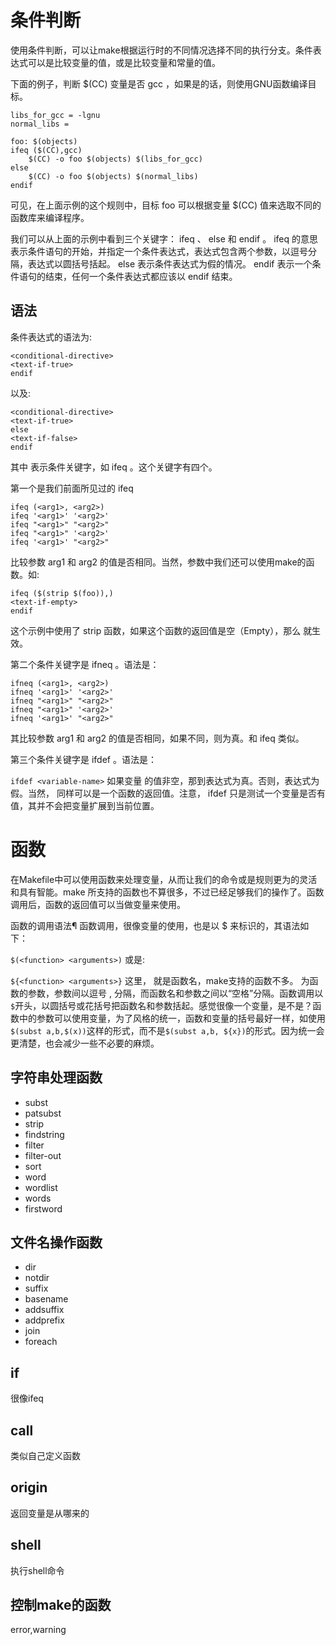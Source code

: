 # 条件判断
使用条件判断，可以让make根据运行时的不同情况选择不同的执行分支。条件表达式可以是比较变量的值，或是比较变量和常量的值。

下面的例子，判断 $(CC) 变量是否 gcc ，如果是的话，则使用GNU函数编译目标。
```
libs_for_gcc = -lgnu
normal_libs =

foo: $(objects)
ifeq ($(CC),gcc)
    $(CC) -o foo $(objects) $(libs_for_gcc)
else
    $(CC) -o foo $(objects) $(normal_libs)
endif
```
可见，在上面示例的这个规则中，目标 foo 可以根据变量 $(CC) 值来选取不同的函数库来编译程序。

我们可以从上面的示例中看到三个关键字： ifeq 、 else 和 endif 。 ifeq 的意思表示条件语句的开始，并指定一个条件表达式，表达式包含两个参数，以逗号分隔，表达式以圆括号括起。 else 表示条件表达式为假的情况。 endif 表示一个条件语句的结束，任何一个条件表达式都应该以 endif 结束。

## 语法
条件表达式的语法为:
```
<conditional-directive>
<text-if-true>
endif
```
以及:
```
<conditional-directive>
<text-if-true>
else
<text-if-false>
endif
```
其中 <conditional-directive> 表示条件关键字，如 ifeq 。这个关键字有四个。

第一个是我们前面所见过的 ifeq
```
ifeq (<arg1>, <arg2>)
ifeq '<arg1>' '<arg2>'
ifeq "<arg1>" "<arg2>"
ifeq "<arg1>" '<arg2>'
ifeq '<arg1>' "<arg2>"
```
比较参数 arg1 和 arg2 的值是否相同。当然，参数中我们还可以使用make的函数。如:
```
ifeq ($(strip $(foo)),)
<text-if-empty>
endif
```
这个示例中使用了 strip 函数，如果这个函数的返回值是空（Empty），那么 <text-if-empty> 就生效。

第二个条件关键字是 ifneq 。语法是：
```
ifneq (<arg1>, <arg2>)
ifneq '<arg1>' '<arg2>'
ifneq "<arg1>" "<arg2>"
ifneq "<arg1>" '<arg2>'
ifneq '<arg1>' "<arg2>"
```
其比较参数 arg1 和 arg2 的值是否相同，如果不同，则为真。和 ifeq 类似。

第三个条件关键字是 ifdef 。语法是：

`ifdef <variable-name>`
如果变量 <variable-name> 的值非空，那到表达式为真。否则，表达式为假。当然， <variable-name> 同样可以是一个函数的返回值。注意， ifdef 只是测试一个变量是否有值，其并不会把变量扩展到当前位置。
# 函数
在Makefile中可以使用函数来处理变量，从而让我们的命令或是规则更为的灵活和具有智能。make 所支持的函数也不算很多，不过已经足够我们的操作了。函数调用后，函数的返回值可以当做变量来使用。

函数的调用语法¶
函数调用，很像变量的使用，也是以 $ 来标识的，其语法如下：

`$(<function> <arguments>)`
或是:

`${<function> <arguments>}`
这里， <function> 就是函数名，make支持的函数不多。 <arguments> 为函数的参数，参数间以逗号 , 分隔，而函数名和参数之间以“空格”分隔。函数调用以` $ `开头，以圆括号或花括号把函数名和参数括起。感觉很像一个变量，是不是？函数中的参数可以使用变量，为了风格的统一，函数和变量的括号最好一样，如使用` $(subst a,b,$(x)) `这样的形式，而不是` $(subst a,b, ${x}) `的形式。因为统一会更清楚，也会减少一些不必要的麻烦。
## 字符串处理函数
- subst
- patsubst
- strip
- findstring
- filter
- filter-out
- sort
- word
- wordlist
- words
- firstword
## 文件名操作函数
- dir
- notdir
- suffix
- basename
- addsuffix
- addprefix
- join
- foreach
## if
很像ifeq
## call
类似自己定义函数
## origin
返回变量是从哪来的
## shell
执行shell命令
## 控制make的函数
error,warning